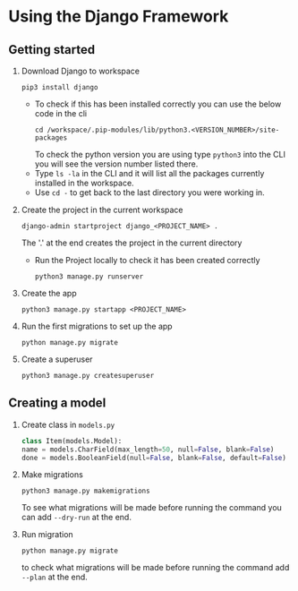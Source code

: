 # Using the Django Framework

## Getting started

1. Download Django to workspace
    ```
    pip3 install django
    ```
    - To check if this has been installed correctly you can use the below code in the cli
        ```
        cd /workspace/.pip-modules/lib/python3.<VERSION_NUMBER>/site-packages
        ```
        To check the python version you are using type `python3` into the CLI you will see the version number listed there.
    - Type `ls -la` in the CLI and it will list all the packages currently installed in the workspace.
    - Use `cd -` to get back to the last directory you were working in.


2. Create the project in the current workspace
    ```
    django-admin startproject django_<PROJECT_NAME> .
    ```
    The '.' at the end creates the project in the current directory

    - Run the Project locally to check it has been created correctly
        ```
        python3 manage.py runserver
        ```

3. Create the app
    ```
    python3 manage.py startapp <PROJECT_NAME>
    ```

4. Run the first migrations to set up the app
    ```
    python manage.py migrate
    ```

5. Create a superuser
    ```
    python3 manage.py createsuperuser
    ```

## Creating a model

1. Create class in `models.py` 
    ``` python
    class Item(models.Model):
    name = models.CharField(max_length=50, null=False, blank=False)
    done = models.BooleanField(null=False, blank=False, default=False)
    ```

2. Make migrations
    ``` 
    python3 manage.py makemigrations
    ```
    To see what migrations will be made before running the command you can add `--dry-run` at the end.

3. Run migration
    ```
    python manage.py migrate
    ```
    to check what migrations will be made before running the command add `--plan` at the end.